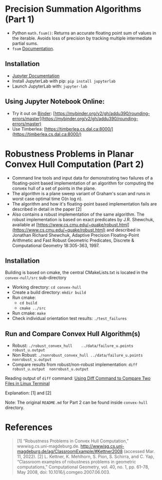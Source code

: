 # Precision Summation Algorithms (Part 1)

- Python `math.fsum()`: Returns an accurate floating point sum of values in the iterable. Avoids loss of precision by tracking multiple intermediate partial sums.
- `fsum` [Documentation](https://docs.python.org/3/library/math.html#math.fsum).

## Installation

- [Jupyter Documentation](https://jupyter.org/install)
- Install JupyterLab with pip: `pip install jupyterlab`
- Launch JupyterLab with: `jupyter-lab`

## Using Jupyter Notebook Online:

- Try it out on [Binder](https://mybinder.org/): [https://mybinder.org/v2/gh/addu390/rounding-errors/master](https://mybinder.org/v2/gh/addu390/rounding-errors/master)
- Use Timberlea: [https://timberlea.cs.dal.ca:8000/](https://timberlea.cs.dal.ca:8000/)

# Robustness Problems in Planar Convex Hull Computation (Part 2)

- Command line tools and input data for demonstrating two failures of a floating-point based implementation of an algorithm for computing the convex hull of a set of points in the plane. 
- The algorithm is a plane sweep variant of Graham's scan and runs in worst case optimal time O(n log n).
- The algorithm and how it's floating-point based implementation fails are described in detail in the paper [2]
- Also contains a robust implementation of the same algorithm. The robust implementation is based on exact predicates by J.R. Shewchuk, available at [https://www.cs.cmu.edu/~quake/robust.html](https://www.cs.cmu.edu/~quake/robust.html) and described in Jonathan Richard Shewchuk, Adaptive Precision Floating-Point Arithmetic and Fast Robust Geometric Predicates, Discrete & Computational Geometry 18:305-363, 1997.

## Installation

Building is based on cmake, the central CMakeLists.txt is located in the `convex-null/src` sub-directory

- Working directory: `cd convex-hull`
- Create a build directory: `mkdir build`
- Run cmake: 
    - `cd build`
    - `cmake ../src`
- Run cmake: `make`
- Check individual orientation test results: `./test_failures`

## Run and Compare Convex Hull Algorithm(s)

- Robust: `./robust_convex_hull    ../data/failure_u.points    robust_u.output`
- Non Robust: `./nonrobust_convex_hull ../data/failure_u.points nonrobust_u.output`
- Compare results from robust/non-robust implementation: `diff robust_u.output  nonrobust_u.output`

Reading output of `diff` command: [Using Diff Command to Compare Two Files in Linux Terminal](https://linuxhandbook.com/diff-command/)

Explanation: [1] and [2]

Note: The original `README.md` for Part 2 can be found inside `convex-hull` directory. 

# References

> [1] “Robustness Problems in Convex Hull Computation,” wwwisg.cs.uni-magdeburg.de. http://wwwisg.cs.uni-magdeburg.de/ag/ClassroomExample/#Kettner2008 (accessed Mar. 11, 2022).
> [2] L. Kettner, K. Mehlhorn, S. Pion, S. Schirra, and C. Yap, “Classroom examples of robustness problems in geometric computations,” Computational Geometry, vol. 40, no. 1, pp. 61–78, May 2008, doi: 10.1016/j.comgeo.2007.06.003.
‌
